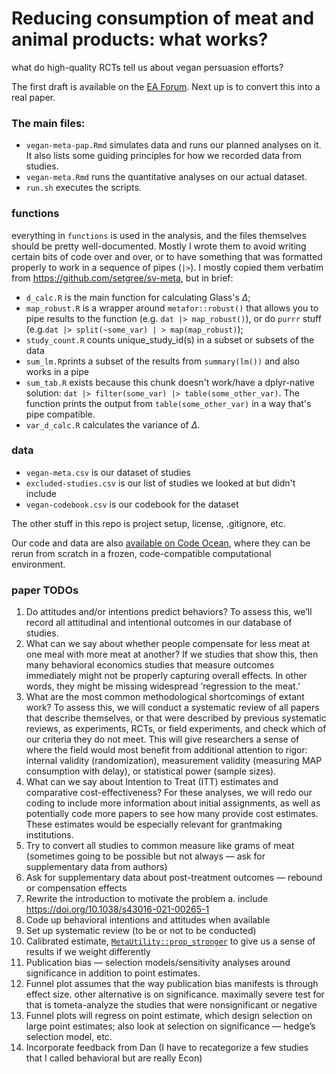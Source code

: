 # Reducing consumption of meat and animal products: what works? 

what do high-quality RCTs tell us about vegan persuasion efforts?

The first draft is available on the [EA Forum](https://forum.effectivealtruism.org/posts/k9qqGZtmWz3x4yaaA/environmental-and-health-appeals-are-the-most-effective). Next up is to convert this into a real paper.

### The main files:

  * `vegan-meta-pap.Rmd` simulates data and runs our planned analyses on it. It also lists some guiding principles for how we recorded data from studies.
  * `vegan-meta.Rmd` runs the quantitative analyses on our actual dataset.
  * `run.sh` executes the scripts.

### functions
everything in `functions` is used in the analysis, and the files themselves should be pretty well-documented. Mostly I wrote them to avoid writing certain bits of code over and over, or to have something that was formatted properly to work in a sequence of pipes (`|>`). I mostly copied them verbatim from https://github.com/setgree/sv-meta, but in brief:
  * `d_calc.R` is the main function for calculating Glass's $\Delta$;
  * `map_robust.R` is a wrapper around `metafor::robust()` that allows you to pipe results to the function (e.g. `dat |> map_robust()`), or do `purrr` stuff (e.g.`dat |> split(~some_var) | > map(map_robust)`);
  * `study_count.R` counts unique_study_id(s) in a subset or subsets of the data 
  * `sum_lm.R`prints a subset of the results from `summary(lm())` and also works in a pipe
  * `sum_tab.R` exists because this chunk doesn't work/have a dplyr-native solution:  `dat |> filter(some_var) |> table(some_other_var)`. The function prints the output from `table(some_other_var)` in a way that's pipe compatible.
  * `var_d_calc.R` calculates the variance of $\Delta$.
  
### data
  * `vegan-meta.csv`  is our dataset of studies
  * `excluded-studies.csv` is our list of studies we looked at but didn't include
  * `vegan-codebook.csv` is our codebook for the dataset
  
The other stuff in this repo is project setup, license, .gitignore, etc. 

Our code and data are also [available on Code Ocean](https://doi.org/10.24433/CO.6020578.v1), where they can be rerun from scratch in a frozen, code-compatible computational environment.

### paper TODOs
1. Do attitudes and/or intentions predict behaviors? To assess this, we’ll record all attitudinal and intentional outcomes in our database of studies.
2. What can we say about whether people compensate for less meat at one meal with more meat at another? If we studies that show this, then many behavioral economics studies that measure outcomes immediately might not be properly capturing overall effects. In other words, they might be missing widespread ‘regression to the meat.’
3. What are the most common methodological shortcomings of extant work? To assess this, we will conduct a systematic review of all papers that describe themselves, or that were described by previous systematic reviews, as experiments, RCTs, or field experiments, and check which of our criteria they do not meet. This will give researchers a sense of where the field would most benefit from additional attention to rigor: internal validity (randomization), measurement validity (measuring MAP consumption with delay), or statistical power (sample sizes). 
4. What can we say about Intention to Treat (ITT) estimates and comparative cost-effectiveness? For these analyses, we will redo our coding to include more information about initial assignments, as well as potentially code more papers to see how many provide cost estimates. These estimates would be especially relevant for grantmaking institutions. 
5. Try to convert all studies to common measure like grams of meat (sometimes going to be possible but not always — ask for supplementary data from authors)
6. Ask for supplementary data about post-treatment outcomes — rebound or compensation effects
7. Rewrite the introduction to motivate the problem
  a. include https://doi.org/10.1038/s43016-021-00265-1
8. Code up behavioral intentions and attitudes when available 
9. Set up systematic review (to be or not to be conducted) 
10. Calibrated estimate, [`MetaUtility::prop_stronger`](https://www.rdocumentation.org/packages/MetaUtility/versions/1.2.0/topics/prop_stronger) to give us a sense of results if we weight differently 
7. Publication bias — selection models/sensitivity analyses around significance in addition to point estimates.
8. Funnel plot assumes that the way publication bias manifests is through effect size. other alternative is on significance. maximally severe test for that is tometa-analyze the studies that were nonsignificant or negative
9. Funnel plots will regress on point estimate, which design selection on large point estimates; also look at selection on significance — hedge’s selection model, etc.
10. Incorporate feedback from Dan (I have to recategorize a few studies that I called behavioral but are really Econ)